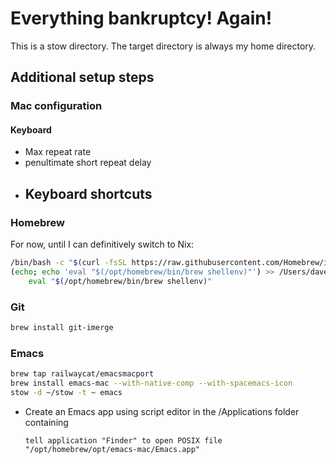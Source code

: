 # Everything bankruptcy!  Again!

This is a stow directory.  The target directory is always my home directory.

## Additional setup steps

### Mac configuration

#### Keyboard

- Max repeat rate
- penultimate short repeat delay
- Keyboard shortcuts
  -

### Homebrew

For now, until I can definitively switch to Nix:

```sh
/bin/bash -c "$(curl -fsSL https://raw.githubusercontent.com/Homebrew/install/HEAD/install.sh)"
(echo; echo 'eval "$(/opt/homebrew/bin/brew shellenv)"') >> /Users/dave/.zprofile
    eval "$(/opt/homebrew/bin/brew shellenv)"
```

### Git

```sh
brew install git-imerge
```

### Emacs

```sh
brew tap railwaycat/emacsmacport
brew install emacs-mac --with-native-comp --with-spacemacs-icon
stow -d ~/stow -t ~ emacs
```

- Create an Emacs app using script editor in the /Applications folder containing

  ```Applescript
  tell application "Finder" to open POSIX file "/opt/homebrew/opt/emacs-mac/Emacs.app"
  ```
